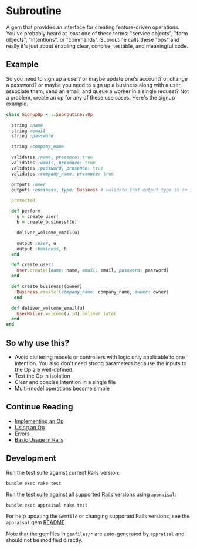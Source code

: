 # Subroutine

A gem that provides an interface for creating feature-driven operations. You've probably heard at least one of these terms: "service objects", "form objects", "intentions", or "commands". Subroutine calls these "ops" and really it's just about enabling clear, concise, testable, and meaningful code.

## Example

So you need to sign up a user? or maybe update one's account? or change a password? or maybe you need to sign up a business along with a user, associate them, send an email, and queue a worker in a single request? Not a problem, create an op for any of these use cases. Here's the signup example.

```ruby
class SignupOp < ::Subroutine::Op

  string :name
  string :email
  string :password

  string :company_name

  validates :name, presence: true
  validates :email, presence: true
  validates :password, presence: true
  validates :company_name, presence: true

  outputs :user
  outputs :business, type: Business # validate that output type is an instance of Business

  protected

  def perform
    u = create_user!
    b = create_business!(u)

    deliver_welcome_email(u)

    output :user, u
    output :business, b
  end

  def create_user!
    User.create!(name: name, email: email, password: password)
  end

  def create_business!(owner)
    Business.create!(company_name: company_name, owner: owner)
   end

  def deliver_welcome_email(u)
    UserMailer.welcome(u.id).deliver_later
  end
end
```

## So why use this?

- Avoid cluttering models or controllers with logic only applicable to one intention. You also don't need strong parameters because the inputs to the Op are well-defined.
- Test the Op in isolation
- Clear and concise intention in a single file
- Multi-model operations become simple

## Continue Reading

- [Implementing an Op](https://github.com/guideline-tech/subroutine/wiki/Implementing-an-Op)
- [Using an Op](https://github.com/guideline-tech/subroutine/wiki/Using-an-Op)
- [Errors](https://github.com/guideline-tech/subroutine/wiki/Errors)
- [Basic Usage in Rails](https://github.com/guideline-tech/subroutine/wiki/Rails-Usage)

## Development

Run the test suite against current Rails version:

```
bundle exec rake test
```

Run the test suite against all supported Rails versions using `appraisal`:

```
bundle exec appraisal rake test
```

For help updating the `Gemfile` or changing supported Rails versions, see the `appraisal` gem [README](https://github.com/thoughtbot/appraisal#usage).

Note that the gemfiles in `gemfiles/*` are auto-generated by `appraisal` and should not be modified directly.
